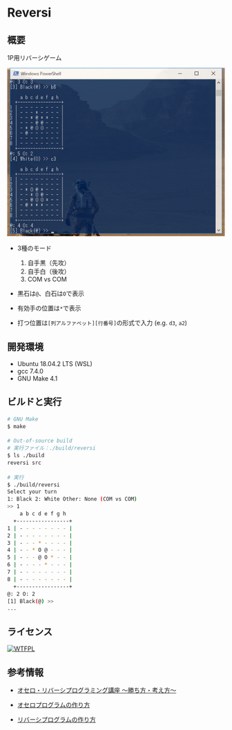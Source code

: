 # Reversi

## 概要

1P用リバーシゲーム

![screenshot](./screenshot.png)

- 3種のモード
    1. 自手黒（先攻）
    2. 自手白（後攻）
    3. COM vs COM

- 黒石は`@`、白石は`O`で表示
- 有効手の位置は`*`で表示
- 打つ位置は`[列アルファベット][行番号]`の形式で入力 (e.g. `d3`, `a2`)

## 開発環境

- Ubuntu 18.04.2 LTS (WSL)
- gcc 7.4.0
- GNU Make 4.1

## ビルドと実行

```sh
# GNU Make
$ make

# Out-of-source build
# 実行ファイル：./build/reversi
$ ls ./build
reversi src

# 実行
$ ./build/reversi
Select your turn
1: Black 2: White Other: None (COM vs COM)
>> 1
    a b c d e f g h 
  +-----------------+
1 | - - - - - - - - |
2 | - - - - - - - - |
3 | - - - * - - - - |
4 | - - * O @ - - - |
5 | - - - @ O * - - |
6 | - - - - * - - - |
7 | - - - - - - - - |
8 | - - - - - - - - |
  +-----------------+
@: 2 O: 2
[1] Black(@) >> 
...
```

## ライセンス

[![WTFPL](http://www.wtfpl.net/wp-content/uploads/2012/12/wtfpl-badge-1.png)](http://www.wtfpl.net/)

## 参考情報

- [オセロ・リバーシプログラミング講座 ～勝ち方・考え方～](http://uguisu.skr.jp/othello/)

- [オセロプログラムの作り方](http://hp.vector.co.jp/authors/VA015468/platina/algo/)

- [リバーシプログラムの作り方](http://www.es-cube.net/es-cube/reversi/sample/index.html)